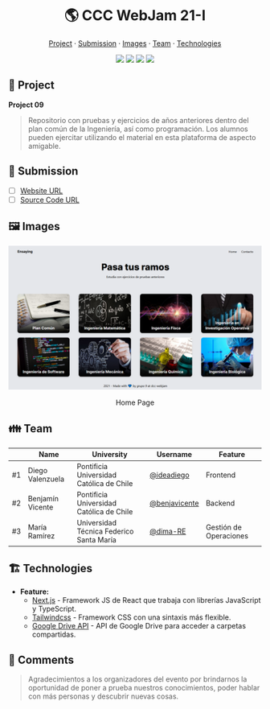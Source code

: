 <div align="center">
  <h1>🌎 CCC WebJam 21-I</h1>

  <a href="https://github.com/benjavicente/webjam-2021-2#-project">Project</a> ·
  <a href="https://github.com/benjavicente/webjam-2021-2#-submission">Submission</a> ·
  <a href="https://github.com/benjavicente/webjam-2021-2#%EF%B8%8F-images">Images</a> ·
  <a href="https://github.com/benjavicente/webjam-2021-2#-team">Team</a> ·
  <a href="https://github.com/benjavicente/webjam-2021-2#%EF%B8%8F-technologies">Technologies</a>

  <img src="https://img.shields.io/static/v1?label=CCC&message=2021&color=yellow" />
  <img src="https://img.shields.io/static/v1?label=WebJam&message=21-I&color=blue" />
  <img src="https://img.shields.io/static/v1?label=Theme&message=Information&color=green" />
  <img src="https://img.shields.io/static/v1?label=Time&message=24h&color=orange" />
</div>


## 🎨 Project

**Project 09**

> Repositorio con pruebas y ejercicios de años anteriores dentro del plan común de la Ingeniería, así como programación.
> Los alumnos pueden ejercitar utilizando el material en esta plataforma de aspecto amigable.

## 🎒 Submission

* [ ] [Website URL](https://www.ensaying.tk/)
* [ ] [Source Code URL](https://github.com/benjavicente/webjam-2021-2.git)

## 🖼️ Images

<div align="center">
  <img src="public/images/readme/image.png" />
  <p>Home Page</p>
</div>

## 👪 Team

||Name|University|Username|Feature
|-|-|-|-|-
|#1|Diego Valenzuela|Pontificia Universidad Católica de Chile|[@ideadiego](https://github.com/ideadiego)|Frontend
|#2|Benjamín Vicente|Pontificia Universidad Católica de Chile|[@benjavicente](https://github.com/benjavicente)|Backend
|#3|María Ramírez|Universidad Técnica Federico Santa María|[@dima-RE](https://github.com/dima-RE)|Gestión de Operaciones

## 🏗️ Technologies

* **Feature:**
  * [Next.js](https://nextjs.org/) - Framework JS de React que trabaja con librerías JavaScript y TypeScript.
  * [Tailwindcss](https://tailwindcss.com/) - Framework CSS con una sintaxis más flexible.
  * [Google Drive API](https://developers.google.com/drive/api/) - API de Google Drive para acceder a carpetas compartidas.

## 💬 Comments

> Agradecimientos a los organizadores del evento por brindarnos la oportunidad de poner a prueba nuestros conocimientos, poder hablar con más personas y descubrir nuevas cosas.